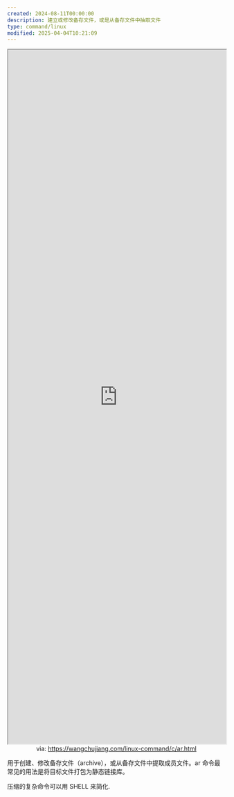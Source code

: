 ```yaml
---
created: 2024-08-11T00:00:00
description: 建立或修改备存文件，或是从备存文件中抽取文件
type: command/linux
modified: 2025-04-04T10:21:09
---
```


<iframe src='https://wangchujiang.com/linux-command/c/ar.html' style='height:40vh;width:100%' class='iframe-radius' allow='fullscreen'></iframe>
<center>via: <a href='https://wangchujiang.com/linux-command/c/ar.html' target='_blank' class='external-link'>https://wangchujiang.com/linux-command/c/ar.html</a></center>

用于创建、修改备存文件（archive），或从备存文件中提取成员文件。ar 命令最常见的用法是将目标文件打包为静态链接库。

压缩的复杂命令可以用 SHELL 来简化.

